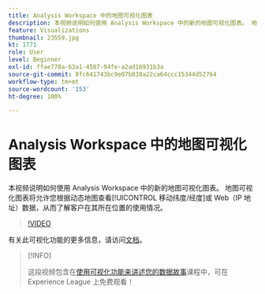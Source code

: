 ```yaml
---
title: Analysis Workspace 中的地图可视化图表
description: 本视频说明如何使用 Analysis Workspace 中的新的地图可视化图表。 地图可视化图表将允许您根据动态地图查看移动（纬度/经度）或 Web（IP 地址）数据，从而了解客户在其所在位置的使用情况。
feature: Visualizations
thumbnail: 23559.jpg
kt: 1771
role: User
level: Beginner
exl-id: ffae778a-63a1-4587-94fe-a2ad16931b3a
source-git-commit: 8fc641743bc9e07b838a22ca64ccc15344d52764
workflow-type: tm+mt
source-wordcount: '153'
ht-degree: 100%

---
```


# Analysis Workspace 中的地图可视化图表

本视频说明如何使用 Analysis Workspace 中的新的地图可视化图表。 地图可视化图表将允许您根据动态地图查看[!UICONTROL 移动纬度/经度]或 Web（IP 地址）数据，从而了解客户在其所在位置的使用情况。

>[!VIDEO](https://video.tv.adobe.com/v/23559/?quality=12&learn=on)

有关此可视化功能的更多信息，请访问[文档](https://experienceleague.adobe.com/docs/analytics/analyze/analysis-workspace/visualizations/map-visualization.html?lang=zh-Hans)。

>[!INFO]
>
> 这段视频包含在[使用可视化功能来讲述您的数据故事](https://experienceleague.adobe.com/?recommended=Analytics-U-1-2021.1.visualizations)课程中，可在 Experience League 上免费观看！
